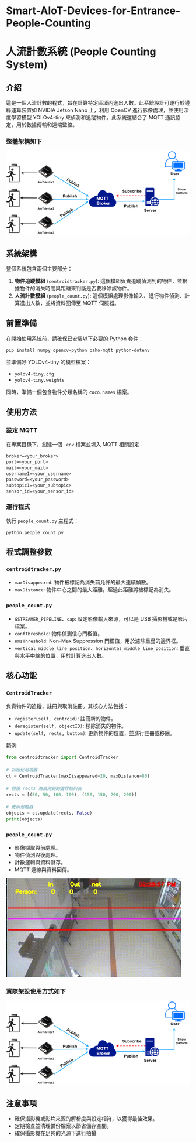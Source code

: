 # Smart-AIoT-Devices-for-Entrance-People-Counting

# 人流計數系統 (People Counting System)

## 介紹
這是一個人流計數的程式，旨在計算特定區域內進出人數。此系統設計可運行於邊緣運算裝置如 NVIDIA Jetson Nano 上，利用 OpenCV 進行影像處理，並使用深度學習模型 YOLOv4-tiny 來偵測和追蹤物件。此系統還結合了 MQTT 通訊協定，用於數據傳輸和遠端監控。

### 整體架構如下

![image](https://github.com/willy3368/Smart-AIoT-Devices-for-Entrance-People-Counting/blob/main/img/%E6%9E%B6%E6%A7%8B%E5%9C%96.png)

## 系統架構
整個系統包含兩個主要部分：
1. **物件追蹤模組** (`centroidtracker.py`): 這個模組負責追蹤偵測到的物件，並根據物件的消失時間與距離來判斷是否要移除該物件。
2. **人流計數模組** (`people_count.py`): 這個模組處理影像輸入、進行物件偵測、計算進出人數，並將資料回傳至 MQTT 伺服器。

## 前置準備
在開始使用系統前，請確保已安裝以下必要的 Python 套件：
```
pip install numpy opencv-python paho-mqtt python-dotenv
```
並準備好 YOLOv4-tiny 的模型檔案：
- `yolov4-tiny.cfg`
- `yolov4-tiny.weights`

同時，準備一個包含物件分類名稱的 `coco.names` 檔案。

## 使用方法
### 設定 MQTT
在專案目錄下，創建一個 `.env` 檔案並填入 MQTT 相關設定：
```
broker=<your_broker>
port=<your_port>
mail=<your_mail>
username1=<your_username>
password=<your_password>
subtopic1=<your_subtopic>
sensor_id=<your_sensor_id>
```

### 運行程式
執行 `people_count.py` 主程式：
```
python people_count.py
```

## 程式調整參數
### `centroidtracker.py`
- `maxDisappeared`: 物件被標記為消失前允許的最大連續幀數。
- `maxDistance`: 物件中心之間的最大距離，超過此距離將被標記為消失。

### `people_count.py`
- `GSTREAMER_PIPELINE`、`cap`: 設定影像輸入來源，可以是 USB 攝影機或是影片檔案。
- `confThreshold`: 物件偵測信心門檻值。
- `nmsThreshold`: Non-Max Suppression 門檻值，用於濾除重疊的邊界框。
- `vertical_middle_line_position`、`horizontal_middle_line_position`: 垂直與水平中線的位置，用於計算進出人數。

## 核心功能
### `CentroidTracker`
負責物件的追蹤、註冊與取消註冊。其核心方法包括：
- `register(self, centroid)`: 註冊新的物件。
- `deregister(self, objectID)`: 移除消失的物件。
- `update(self, rects, buttom)`: 更新物件的位置，並進行註冊或移除。

範例:
```python
from centroidtracker import CentroidTracker

# 初始化追蹤器
ct = CentroidTracker(maxDisappeared=20, maxDistance=80)

# 假設 rects 為偵測到的邊界框列表
rects = [(50, 50, 100, 100), (150, 150, 200, 200)]

# 更新追蹤器
objects = ct.update(rects, False)
print(objects)
```

### `people_count.py`
- 影像擷取與前處理。
- 物件偵測與後處理。
- 計數邏輯與資料儲存。
- MQTT 連線與資料回傳。

![image](https://github.com/willy3368/Smart-AIoT-Devices-for-Entrance-People-Counting/blob/main/img/ae6c70ba-8e3a-4768-a5b6-de4d78b921dd.gif)
  
### 實際架設使用方式如下

![image](https://github.com/willy3368/Smart-AIoT-Devices-for-Entrance-People-Counting/blob/main/img/%E6%9E%B6%E6%A7%8B%E5%9C%96.png)

## 注意事項
- 確保攝影機或影片來源的解析度與設定相符，以獲得最佳效果。
- 定期檢查並清理備份檔案以節省儲存空間。
- 確保攝影機在足夠的光源下進行拍攝
